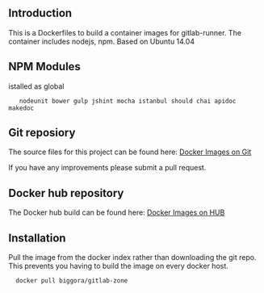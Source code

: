 ## Introduction
This is a Dockerfiles to build a container images for gitlab-runner. 
The container includes nodejs, npm.
Based on Ubuntu 14.04

## NPM Modules
istalled as global
```
   nodeunit bower gulp jshint mocha istanbul should chai apidoc makedoc
```

## Git reposiory
The source files for this project can be found here: [Docker Images on Git](https://github.com/biggora/gitlab-zone)

If you have any improvements please submit a pull request.

## Docker hub repository
The Docker hub build can be found here: [Docker Images on HUB](https://hub.docker.com/r/biggora/gitlab-zone/)

## Installation
Pull the image from the docker index rather than downloading the git repo. 
This prevents you having to build the image on every docker host.

```
  docker pull biggora/gitlab-zone
```